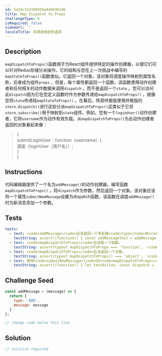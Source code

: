```yaml
---
id: 5a24c314108439a4d4036146
title: Map Dispatch to Props
challengeType: 6
isRequired: false
videoUrl: ''
localeTitle: 将调度映射到道具
---
```


## Description
<section id="description"> <code>mapDispatchToProps()</code>函数用于为React组件提供特定的操作创建器，以便它们可以针对Redux存储分派操作。它的结构与您在上一次挑战中编写的<code>mapStateToProps()</code>函数类似。它返回一个对象，该对象将调度操作映射到属性名称，后者成为组件<code>props</code> 。但是，每个属性都返回一个函数，该函数使用动作创建者和任何相关的动作数据来调用<code>dispatch</code> ，而不是返回一个<code>state</code> 。您可以访问此<code>dispatch</code>因为它在您定义函数时作为参数传递给<code>mapDispatchToProps()</code> ，就像您将<code>state</code>传递给<code>mapStateToProps()</code> 。在幕后，阵营终极版使用终极版的<code>store.dispatch()</code>进行这些分派<code>mapDispatchToProps()</code>这类似于它将<code>store.subscribe()</code>用于映射到<code>state</code>组件。例如，您有一个<code>loginUser()</code>动作创建者，它将<code>username</code>作为动作有效负载。从<code>mapDispatchToProps()</code>为此动作创建者返回的对象看起来像： <blockquote> { <br> submitLoginUser：function（username）{ <br>调度（loginUser（用户名））; <br> } <br> } </blockquote></section>

## Instructions
<section id="instructions">代码编辑器提供了一个名为<code>addMessage()</code>的动作创建器。编写函数<code>mapDispatchToProps()</code> ，将<code>dispatch</code>作为参数，然后返回一个对象。该对象应该将一个属性<code>submitNewMessage</code>设置为dispatch函数，该函数在调度<code>addMessage()</code>时为新消息添加一个参数。 </section>

## Tests
<section id='tests'>

```yml
tests:
  - text: <code>addMessage</code>应该返回一个带有键<code>type</code>和<code>message</code>的对象。
    testString: assert((function() { const addMessageTest = addMessage(); return ( addMessageTest.hasOwnProperty('type') && addMessageTest.hasOwnProperty('message')); })(), '<code>addMessage</code> should return an object with keys <code>type</code> and <code>message</code>.');
  - text: <code>mapDispatchToProps</code>应该是一个函数。
    testString: assert(typeof mapDispatchToProps === 'function', '<code>mapDispatchToProps</code> should be a function.');
  - text: <code>mapDispatchToProps</code>应该返回一个对象。
    testString: assert(typeof mapDispatchToProps() === 'object', '<code>mapDispatchToProps</code> should return an object.');
  - text: 使用<code>submitNewMessage</code>的<code>mapDispatchToProps</code>调度<code>addMessage</code>应该向调度函数返回一条消息。
    testString: assert((function() { let testAction; const dispatch = (fn) => { testAction = fn; }; let dispatchFn = mapDispatchToProps(dispatch); dispatchFn.submitNewMessage('__TEST__MESSAGE__'); return (testAction.type === 'ADD' && testAction.message === '__TEST__MESSAGE__'); })(), 'Dispatching <code>addMessage</code> with <code>submitNewMessage</code> from <code>mapDispatchToProps</code> should return a message to the dispatch function.');

```

</section>

## Challenge Seed
<section id='challengeSeed'>

<div id='jsx-seed'>

```jsx
const addMessage = (message) => {
  return {
    type: 'ADD',
    message: message
  }
};

// change code below this line

```

</div>



</section>

## Solution
<section id='solution'>

```js
// solution required
```
</section>
